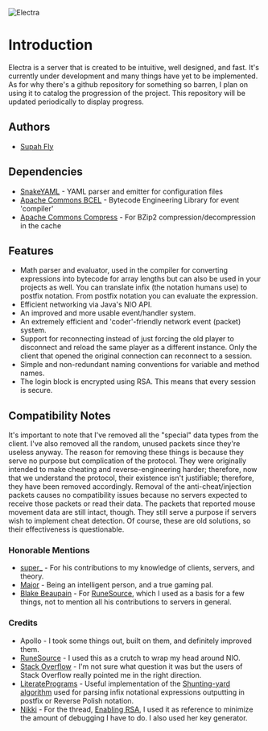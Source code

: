 ![Electra](http://i.imgur.com/o9b7G.png)

# Introduction

Electra is a server that is created to be intuitive, well designed, and fast. It's currently under development and many things have yet to be implemented. As for why there's a github repository for something so barren, I plan on using it to catalog the progression of the project. This repository will be updated periodically to display progress.

## Authors
 
 * [Supah Fly](https://github.com/SuprahFry)

## Dependencies

 * [SnakeYAML](http://code.google.com/p/snakeyaml/) - YAML parser and emitter for configuration files
 * [Apache Commons BCEL](http://commons.apache.org/bcel/) - Bytecode Engineering Library for event 'compiler'
 * [Apache Commons Compress](http://commons.apache.org/compress/) - For BZip2 compression/decompression in the cache

## Features
 * Math parser and evaluator, used in the compiler for converting expressions into bytecode for array lengths but can also be used in your projects as well. You can translate infix (the notation humans use) to postfix notation. From postfix notation you can evaluate the expression.
 * Efficient networking via Java's NIO API.
 * An improved and more usable event/handler system.
 * An extremely efficient and 'coder'-friendly network event (packet) system.
 * Support for reconnecting instead of just forcing the old player to disconnect and reload the same player as a different instance. Only the client that opened the original connection can reconnect to a session.
 * Simple and non-redundant naming conventions for variable and method names.
 * The login block is encrypted using RSA. This means that every session is secure.

## Compatibility Notes

It's important to note that I've removed all the "special" data types from the client. I've also removed all the random, unused packets since they're useless anyway. The reason for removing these things is because they serve no purpose but complication of the protocol. They were originally intended to make cheating and reverse-engineering harder; therefore, now that we understand the protocol, their existence isn't justifiable; therefore, they have been removed accordingly. Removal of the anti-cheat/injection packets causes no compatibility issues because no servers expected to receive those packets or read their data. The packets that reported mouse movement data are still intact, though. They still serve a purpose if servers wish to implement cheat detection. Of course, these are old solutions, so their effectiveness is questionable.

### Honorable Mentions

 * [super_](http://www.rune-server.org/members/veer/) - For his contributions to my knowledge of clients, servers, and theory.
 * [Major](https://github.com/Major-) - Being an intelligent person, and a true gaming pal.
 * [Blake Beaupain](https://github.com/blakeman8192) - For [RuneSource](https://www.assembla.com/code/runesource/subversion/nodes), which I used as a basis for a few things, not to mention all his contributions to servers in general.

### Credits

 * Apollo - I took some things out, built on them, and definitely improved them.
 * [RuneSource](https://www.assembla.com/code/runesource/subversion/nodes) - I used this as a crutch to wrap my head around NIO.
 * [Stack Overflow](http://stackoverflow.com/questions/1593080/how-can-i-modify-my-shunting-yard-algorithm-so-it-accepts-unary-operators) - I'm not sure what question it was but the users of Stack Overflow really pointed me in the right direction.
 * [LiteratePrograms](http://en.literateprograms.org/Shunting_yard_algorithm_%28C%29) - Useful implementation of the [Shunting-yard algorithm](http://en.wikipedia.org/wiki/Shunting-yard_algorithm) used for parsing infix notational expressions outputting in postfix or Reverse Polish notation.
 * [Nikki](http://www.rune-server.org/members/nikki/) - For the thread, [Enabling RSA](http://www.rune-server.org/runescape-development/rs2-server/tutorials/305532-any-revision-enabling-rsa.html), I used it as reference to minimize the amount of debugging I have to do. I also used her key generator.